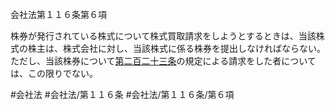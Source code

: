 会社法第１１６条第６項

株券が発行されている株式について株式買取請求をしようとするときは、当該株式の株主は、株式会社に対し、当該株式に係る株券を提出しなければならない。ただし、当該株券について[第二百二十三条](会社法＿＿＿＿第２２３条)の規定による請求をした者については、この限りでない。

#会社法
#会社法/第１１６条
#会社法/第１１６条/第６項
